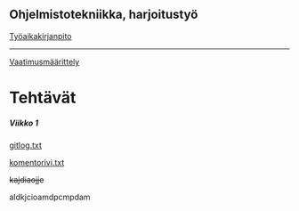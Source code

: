 ## Ohjelmistotekniikka, harjoitustyö

[Työaikakirjanpito](https://github.com/halonenp/ot-harjoitustyo/blob/master/dokumentaatio/Ty%C3%B6aikakirjanpito)
***
[Vaatimusmäärittely](https://github.com/halonenp/ot-harjoitustyo/blob/master/dokumentaatio/Vaatimusm%C3%A4%C3%A4rittely)

**Tehtävät**
============

##### *Viikko 1*

[gitlog.txt](
https://github.com/halonenp/ot-harjoitustyo/blob/master/laskarit/viikko1/gitlog.txt
)

[komentorivi.txt](
https://github.com/halonenp/ot-harjoitustyo/blob/master/laskarit/viikko1/komentorivi.txt
)

~~kajdiaojje~~

aldkjcioamdpcmpdam



